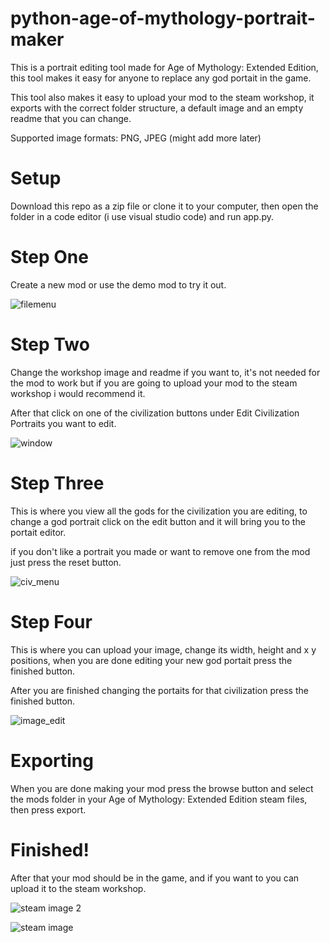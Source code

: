 # python-age-of-mythology-portrait-maker
This is a portrait editing tool made for Age of Mythology: Extended Edition, this tool makes it easy for anyone to replace any god portait in the game.

This tool also makes it easy to upload your mod to the steam workshop, it exports with the correct folder structure, a default image and an empty readme that you can change.

Supported image formats: PNG, JPEG (might add more later)


# Setup
Download this repo as a zip file or clone it to your computer, then open the folder in a code editor (i use visual studio code) and run app.py.

# Step One
Create a new mod or use the demo mod to try it out.


![filemenu](https://user-images.githubusercontent.com/17935336/183202654-e0f65c02-3b45-4212-a5e1-789c3b217386.PNG)

# Step Two
Change the workshop image and readme if you want to, it's not needed for the mod to work but if you are going to upload your mod to the steam workshop i would recommend it.

After that click on one of the civilization buttons under Edit Civilization Portraits you want to edit.


![window](https://user-images.githubusercontent.com/17935336/185473355-a0365d28-f237-4287-913c-3da843ce4c58.PNG)

# Step Three
This is where you view all the gods for the civilization you are editing, to change a god portrait click on the edit button and it will bring you to the portait editor.

if you don't like a portrait you made or want to remove one from the mod just press the reset button.


![civ_menu](https://user-images.githubusercontent.com/17935336/183202998-afd65960-fe18-48e0-b352-78bebcbedec0.png)

# Step Four
This is where you can upload your image, change its width, height and x y positions, when you are done editing your new god portait press the finished button.

After you are finished changing the portaits for that civilization press the finished button.


![image_edit](https://user-images.githubusercontent.com/17935336/183203075-2ba4be7a-f728-42fb-ad91-7cdc32aca605.png)


# Exporting
When you are done making your mod press the browse button and select the mods folder in your Age of Mythology: Extended Edition steam files, then press export.

# Finished!
After that your mod should be in the game, and if you want to you can upload it to the steam workshop.


![steam image 2](https://user-images.githubusercontent.com/17935336/185474101-acaa81fb-eb8c-4bdf-bde8-aeddd554ea59.PNG)

![steam image](https://user-images.githubusercontent.com/17935336/185474110-18f3af9c-4854-424c-a106-17acccc26322.PNG)
